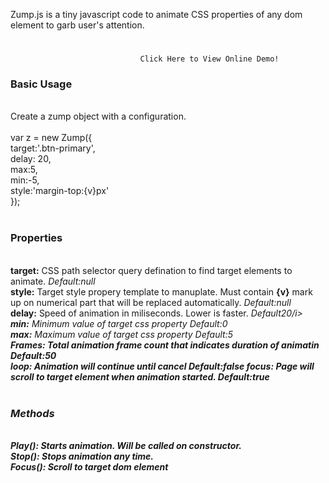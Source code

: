 Zump.js is a tiny javascript code  to animate CSS properties of any dom element to garb user's attention.
#
                                 Click Here to View Online Demo! 
<h3>Basic Usage</h3><br>
Create a zump object with a configuration.<br><br>
 var z = new Zump({<br>
  target:'.btn-primary',<br>
  delay: 20,<br>
  max:5,<br>
  min:-5,<br>
  style:'margin-top:{v}px'<br>
});<br>
<br>
<h3>Properties</h3><br>
<b>target:</b> CSS path selector query defination to find target elements to animate. <i> Default:null</i> <br>
<b>style:</b> Target style propery template to manuplate. Must contain <b>{v}</b> mark up on numerical part that will   be replaced automatically. <i> Default:null</i><br>
<b>delay:</b> Speed of animation in miliseconds. Lower is faster.  <i> Default20/i><br>
<b>min:</b> Minimum value of target css property  <i> Default:0</i><br>
<b>max:</b> Maximum value of target css property  <i> Default:5</i><br>
<b>Frames:<b> Total animation  frame count that indicates  duration of animatin  <i> Default:50</i><br>
<b>loop:</b> Animation will continue until cancel  <i> Default:false</i>
<b>focus:</b> Page will scroll to target element when animation started.  <i> Default:true</i><br>
<br>
<h3>Methods</h3><br>
<b>Play():</b>  Starts animation. Will be called on constructor. <br>
 <b>Stop():<b> Stops animation any time. <br>
 <b>Focus():</b> Scroll to target dom element <br>
  
